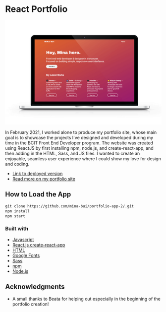 # React Portfolio

![picture](/readme-shot.png)

In February 2021, I worked alone to produce my portfolio site, whose main goal is to showcase the projects I've designed and developed during my time in the BCIT Front End Developer program. The website was created using ReactJS by first installing npm, node.js, and create-react-app, and then adding in the HTML, Sass, and JS files. I wanted to create an enjoyable, seamless user experience where I could show my love for design and coding.

* [Link to deployed version](http://twdportfolio.minabui.com/)
* [Read more on my portfolio site](https://www.minabui.com/portfolio)

## How to Load the App

```
git clone https://github.com/mina-bui/portfolio-app-2/.git
npm install
npm start
```

### Built with

* [Javascript](https://www.javascript.com/)
* [React.js create-react-app](https://create-react-app.dev/)
* [HTML](https://html.spec.whatwg.org/)
* [Google Fonts](https://fonts.google.com/)
* [Sass](https://sass-lang.com/)
* [npm](https://www.npmjs.com/)
* [Node.js](https://nodejs.org/en/)

## Acknowledgments

* A small thanks to Beata for helping out especially in the beginning of the portfolio creation!
